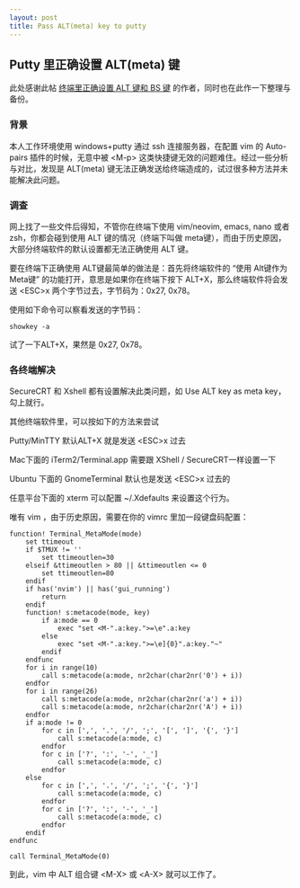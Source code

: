 ```yaml
---
layout: post
title: Pass ALT(meta) key to putty
---
```


## Putty 里正确设置 ALT(meta) 键

此处感谢此帖
[终端里正确设置 ALT 键和 BS 键](http://www.skywind.me/blog/archives/2021)
的作者，同时也在此作一下整理与备份。

### 背景

本人工作环境使用 windows+putty 通过 ssh 连接服务器，在配置 vim 的 Auto-pairs 插件的时候，无意中被 \<M-p\> 这类快捷键无效的问题难住。经过一些分析与对比，发现是 ALT(meta) 键无法正确发送给终端造成的，试过很多种方法并未能解决此问题。

### 调查

网上找了一些文件后得知，不管你在终端下使用 vim/neovim, emacs, nano 或者 zsh，你都会碰到使用 ALT 键的情况（终端下叫做 meta键），而由于历史原因，大部分终端软件的默认设置都无法正确使用 ALT 键。

要在终端下正确使用 ALT键最简单的做法是：首先将终端软件的 “使用 Alt键作为 Meta键” 的功能打开，意思是如果你在终端下按下 ALT+X，那么终端软件将会发送 \<ESC\>x 两个字节过去，字节码为：0x27, 0x78。

使用如下命令可以察看发送的字节码：

```shell
showkey -a
```

试了一下ALT+X，果然是 0x27, 0x78。

### 各终端解决

SecureCRT 和 Xshell 都有设置解决此类问题，如 Use ALT key as meta key，勾上就行。

其他终端软件里，可以按如下的方法来尝试

Putty/MinTTY 默认ALT+X 就是发送 \<ESC\>x 过去

Mac下面的 iTerm2/Terminal.app 需要跟 XShell / SecureCRT一样设置一下

Ubuntu 下面的 GnomeTerminal 默认也是发送 \<ESC\>x 过去的

任意平台下面的 xterm 可以配置 ~/.Xdefaults 来设置这个行为。

唯有 vim ，由于历史原因，需要在你的 vimrc 里加一段键盘码配置：

```shell
function! Terminal_MetaMode(mode)
    set ttimeout
    if $TMUX != ''
        set ttimeoutlen=30
    elseif &ttimeoutlen > 80 || &ttimeoutlen <= 0
        set ttimeoutlen=80
    endif
    if has('nvim') || has('gui_running')
        return
    endif
    function! s:metacode(mode, key)
        if a:mode == 0
            exec "set <M-".a:key.">=\e".a:key
        else
            exec "set <M-".a:key.">=\e]{0}".a:key."~"
        endif
    endfunc
    for i in range(10)
        call s:metacode(a:mode, nr2char(char2nr('0') + i))
    endfor
    for i in range(26)
        call s:metacode(a:mode, nr2char(char2nr('a') + i))
        call s:metacode(a:mode, nr2char(char2nr('A') + i))
    endfor
    if a:mode != 0
        for c in [',', '.', '/', ';', '[', ']', '{', '}']
            call s:metacode(a:mode, c)
        endfor
        for c in ['?', ':', '-', '_']
            call s:metacode(a:mode, c)
        endfor
    else
        for c in [',', '.', '/', ';', '{', '}']
            call s:metacode(a:mode, c)
        endfor
        for c in ['?', ':', '-', '_']
            call s:metacode(a:mode, c)
        endfor
    endif
endfunc

call Terminal_MetaMode(0)
```

到此，vim 中 ALT 组合键 \<M-X\> 或 \<A-X\> 就可以工作了。
